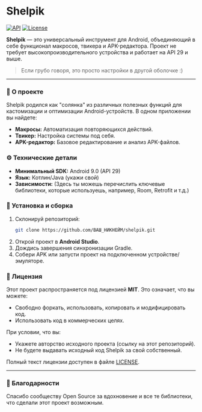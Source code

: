 # Shelpik

[![API](https://img.shields.io/badge/API-29%2B-brightgreen.svg?style=flat)](https://android-arsenal.com/api?level=29)
[![License](https://img.shields.io/badge/License-MIT-blue.svg)](https://opensource.org/licenses/MIT)

**Shelpik** — это универсальный инструмент для Android, объединяющий в себе функционал макросов, твикера и APK-редактора. Проект не требует высокопроизводительного устройства и работает на API 29 и выше.

> Если грубо говоря, это просто настройки в другой оболочке :)

---

### 📖 О проекте

Shelpik родился как "солянка" из различных полезных функций для кастомизации и оптимизации Android-устройств. В одном приложении вы найдете:

*   **Макросы:** Автоматизация повторяющихся действий.
*   **Твикер:** Настройка системы под себя.
*   **APK-редактор:** Базовое редактирование и анализ APK-файлов.

### ⚙️ Технические детали

*   **Минимальный SDK:** Android 9.0 (API 29)
*   **Язык:** Котлин/Java (укажи свой)
*   **Зависимости:** (Здесь ты можешь перечислить ключевые библиотеки, которые используешь, например, Room, Retrofit и т.д.)

### 🚀 Установка и сборка

1.  Склонируй репозиторий:
    ```bash
    git clone https://github.com/ВАШ_НИКНЕЙМ/shelpik.git
    ```
2.  Открой проект в **Android Studio**.
3.  Дождись завершения синхронизации Gradle.
4.  Собери APK или запусти проект на подключенном устройстве/эмуляторе.

### 📄 Лицензия

Этот проект распространяется под лицензией **MIT**.
Это означает, что вы можете:
- Свободно форкать, использовать, копировать и модифицировать код.
- Использовать код в коммерческих целях.

При условии, что вы:
- Укажете авторство исходного проекта (ссылку на этот репозиторий).
- Не будете выдавать исходный код Shelpik за свой собственный.

Полный текст лицензии доступен в файле [LICENSE](LICENSE).

---

### 🤝 Благодарности

Спасибо сообществу Open Source за вдохновение и все те библиотеки, что сделали этот проект возможным.